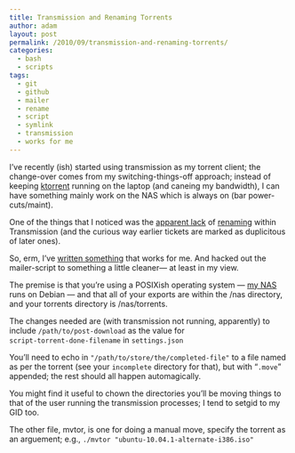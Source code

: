 ```yaml
---
title: Transmission and Renaming Torrents
author: adam
layout: post
permalink: /2010/09/transmission-and-renaming-torrents/
categories:
  - bash
  - scripts
tags:
  - git
  - github
  - mailer
  - rename
  - script
  - symlink
  - transmission
  - works for me
---
```

I&#8217;ve recently (ish) started using transmission as my torrent client; the change-over comes from my switching-things-off approach; instead of keeping [ktorrent][1] running on the laptop (and caneing my bandwidth), I can have something mainly work on the NAS which is always on (bar power-cuts/maint).

One of the things that I noticed was the [apparent lack][2] of [renaming][3] within Transmission (and the curious way earlier tickets are marked as duplicitous of later ones).

So, erm, I&#8217;ve [written something][4] that works for me. And hacked out the mailer-script to something a little cleaner&#8212; at least in my view.

The premise is that you&#8217;re using a POSIXish operating system &#8212; [my NAS][5] runs on Debian &#8212; and that all of your exports are within the /nas directory, and your torrents directory is /nas/torrents.

The changes needed are (with transmission not running, apparently) to include `/path/to/post-download` as the value for  
`script-torrent-done-filename` in `settings.json`

You&#8217;ll need to echo in `"/path/to/store/the/completed-file"` to a file named as per the torrent (see your `incomplete` directory for that), but with &#8220;`.move`&#8221; appended; the rest should all happen automagically.

You might find it useful to chown the directories you&#8217;ll be moving things to that of the user running the transmission processes; I tend to setgid to my GID too.

The other file, mvtor, is one for doing a manual move, specify the torrent as an arguement; e.g., `./mvtor "ubuntu-10.04.1-alternate-i386.iso"`

 [1]: http://ktorrent.org
 [2]: https://trac.transmissionbt.com/ticket/1220
 [3]: https://trac.transmissionbt.com/ticket/672
 [4]: http://github.com/adamamyl/transmission
 [5]: http://www.readynas.com/